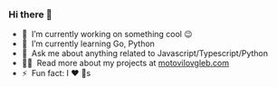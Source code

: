 ### Hi there 👋

- 🔭 &nbsp;I’m currently working on something cool :wink:
- 🌱 &nbsp;I’m currently learning Go, Python
- 💬 &nbsp;Ask me about anything related to Javascript/Typescript/Python
- 👨‍💻 &nbsp;Read more about my projects at [motovilovgleb.com](https://www.motovilovgleb.com/#portfolio)
- ⚡ &nbsp;Fun fact: I :heart: :dog:s
